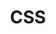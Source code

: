 ---
title: "CSS"
description: "CSS is the language for describing the presentation of Web pages, including colors, layout, and fonts"
slug: "css"
image: "css.jpg"
---